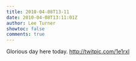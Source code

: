 ```yaml
---
title: 2010-04-08T13-11
date: 2010-04-08T13:11:01Z
author: Lee Turner
showtoc: false
comments: true
---
```


Glorious day here today.  http://twitpic.com/1e1rxl

